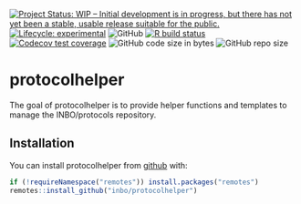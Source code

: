 
<!-- README.md is generated from README.Rmd. Please edit that file -->

[![Project Status: WIP – Initial development is in progress, but there
has not yet been a stable, usable release suitable for the
public.](https://www.repostatus.org/badges/latest/wip.svg)](https://www.repostatus.org/#wip)
[![Lifecycle:
experimental](https://img.shields.io/badge/lifecycle-experimental-orange.svg)](https://www.tidyverse.org/lifecycle/#experimental)
![GitHub](https://img.shields.io/github/license/inbo/protocolhelper)
[![R build
status](https://github.com/inbo/protocolhelper/workflows/R-CMD-check/badge.svg)](https://github.com/inbo/protocolhelper/actions)
[![Codecov test
coverage](https://codecov.io/gh/inbo/protocolhelper/branch/main/graph/badge.svg)](https://codecov.io/gh/inbo/protocolhelper?branch=main)
![GitHub code size in
bytes](https://img.shields.io/github/languages/code-size/inbo/protocolhelper.svg)
![GitHub repo
size](https://img.shields.io/github/repo-size/inbo/protocolhelper.svg)

# protocolhelper

The goal of protocolhelper is to provide helper functions and templates
to manage the INBO/protocols repository.

## Installation

You can install protocolhelper from
[github](https://github.com/inbo/protocolhelper) with:

``` r
if (!requireNamespace("remotes")) install.packages("remotes")
remotes::install_github("inbo/protocolhelper")
```
